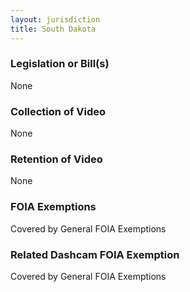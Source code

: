 ```yaml
---
layout: jurisdiction
title: South Dakota
---
```


### Legislation or Bill(s)

None

### Collection of Video

None

### Retention of Video

None

### FOIA Exemptions

Covered by General FOIA Exemptions


### Related Dashcam FOIA Exemption

Covered by General FOIA Exemptions

